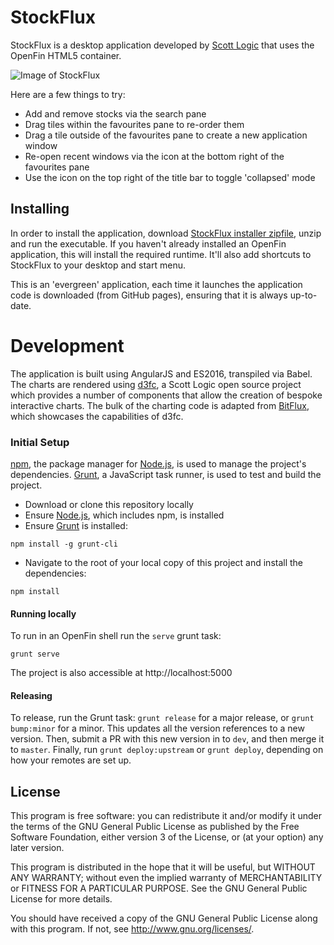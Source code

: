 # StockFlux

StockFlux is a desktop application developed by [Scott Logic](http://www.scottlogic.com/) that uses the OpenFin HTML5 container. 

![Image of StockFlux](https://cloud.githubusercontent.com/assets/1098110/13568013/a02e0fc8-e456-11e5-9543-4642a54c3e2a.png)

Here are a few things to try:
  - Add and remove stocks via the search pane
  - Drag tiles within the favourites pane to re-order them
  - Drag a tile outside of the favourites pane to create a new application window
  - Re-open recent windows via the icon at the bottom right of the favourites pane
  - Use the icon on the top right of the title bar to toggle 'collapsed' mode

## Installing

In order to install the application, download [StockFlux installer zipfile](http://scottlogic.github.io/StockFlux/master/StockFlux-master.zip), unzip and run the executable. If you haven't already installed an OpenFin application, this will install the required runtime. It'll also add shortcuts to StockFlux to your desktop and start menu.

This is an 'evergreen' application, each time it launches the application code is downloaded (from GitHub pages), ensuring that it is always up-to-date.

# Development

The application is built using AngularJS and ES2016, transpiled via Babel. The charts are rendered using [d3fc](https://d3fc.io/), a Scott Logic open source project which provides a number of components that allow the creation of bespoke interactive charts. The bulk of the charting code is adapted from [BitFlux](http://scottlogic.github.io/BitFlux/), which showcases the capabilities of d3fc.

### Initial Setup

[npm](https://www.npmjs.com/), the package manager for [Node.js](https://nodejs.org/), is used to manage the project's dependencies. [Grunt](http://gruntjs.com/), a JavaScript task runner, is used to test and build the project.

- Download or clone this repository locally
- Ensure [Node.js](https://nodejs.org/), which includes npm, is installed
- Ensure [Grunt](http://gruntjs.com/getting-started#installing-the-cli) is installed:

```
npm install -g grunt-cli
```

- Navigate to the root of your local copy of this project and install the dependencies:

```
npm install
```

#### Running locally

To run in an OpenFin shell run the `serve` grunt task:

```
grunt serve
```

The project is also accessible at http://localhost:5000

#### Releasing

To release, run the Grunt task: `grunt release` for a major release, or `grunt bump:minor`
for a minor. This updates all the version references to a new version. Then, submit a PR
with this new version in to `dev`, and then merge it to `master`. Finally, run
`grunt deploy:upstream` or `grunt deploy`, depending on how your remotes are set up.

## License

This program is free software: you can redistribute it and/or modify
it under the terms of the GNU General Public License as published by
the Free Software Foundation, either version 3 of the License, or
(at your option) any later version.

This program is distributed in the hope that it will be useful,
but WITHOUT ANY WARRANTY; without even the implied warranty of
MERCHANTABILITY or FITNESS FOR A PARTICULAR PURPOSE.  See the
GNU General Public License for more details.

You should have received a copy of the GNU General Public License
along with this program.  If not, see <http://www.gnu.org/licenses/>.
